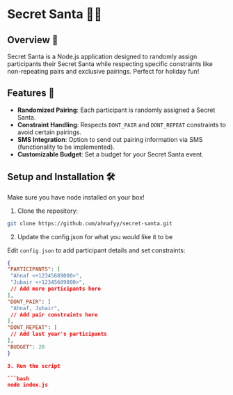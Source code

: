 # Secret Santa 🎅🎁

## Overview 🌟

Secret Santa is a Node.js application designed to randomly assign participants their Secret Santa while respecting specific constraints like non-repeating pairs and exclusive pairings. Perfect for holiday fun!

## Features 🎉

- **Randomized Pairing**: Each participant is randomly assigned a Secret Santa.
- **Constraint Handling**: Respects `DONT_PAIR` and `DONT_REPEAT` constraints to avoid certain pairings.
- **SMS Integration**: Option to send out pairing information via SMS (functionality to be implemented).
- **Customizable Budget**: Set a budget for your Secret Santa event.

## Setup and Installation 🛠️

Make sure you have node installed on your box!

1. Clone the repository:

```bash
git clone https://github.com/ahnafyy/secret-santa.git
```

2. Update the config.json for what you would like it to be

Edit `config.json` to add participant details and set constraints:

```json
{
"PARTICIPANTS": [
 "Ahnaf <+12345689000>",
 "Jubair <+12345689000>",
 // Add more participants here
],
"DONT_PAIR": [
 "Ahnaf, Jubair",
 // Add pair constraints here
],
"DONT_REPEAT": [
 // Add last year's participants
],
"BUDGET": 20
}

3. Run the script

```bash
node index.js
```


